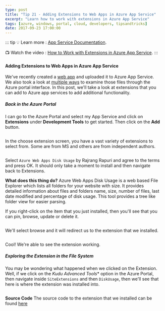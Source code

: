 ```yaml
---
type: post
title: "Tip 21 - Adding Extensions to Web Apps in Azure App Service"
excerpt: "Learn how to work with extensions in Azure App Service"
tags: [azure, windows, portal, cloud, developers, tipsandtricks]
date: 2017-09-23 17:00:00
---
```


::: tip
:bulb: Learn more : [App Service Documentation](https://docs.microsoft.com/azure/app-service?WT.mc_id=docs-azuredevtips-micrum). 

:tv: Watch the video : [How to Work with Extensions in Azure App Service](https://youtu.be/Wy97gLq7xZU?WT.mc_id=youtube-azuredevtips-micrum).
:::

#### Adding Extensions to Web Apps in Azure App Service

We've recently created a [web app](https://microsoft.github.io/AzureTipsAndTricks/blog/tip19.html?WT.mc_id=github-azuredevtips-micrum) and uploaded it to Azure App Service. We also took a look at [multiple ways](https://microsoft.github.io/AzureTipsAndTricks/blog/tip19.html?WT.mc_id=github-azuredevtips-micrum) to examine those files through the Azure portal interface. In this post, we'll take a look at extensions that you can add to Azure app services to add additional functionality. 

##### Back in the Azure Portal

I can go to the Azure Portal and select my App Service and click on **Extensions** under **Development Tools** to get started. Then click on the **Add** button. 

<img :src="$withBase('/files/webappext1.png')">

In the choose extension screen, you have a vast variety of extensions to select from. Some are from MS and others are from independent authors. 

<img :src="$withBase('/files/webappext2.gif')">

Select `Azure Web Apps Disk Usage` by Rajrang Rapuri and agree to the terms and press OK. It should only take a moment to install and then navigate back to Extensions. 

**What does this thing do?** Azure Web Apps Disk Usage is a web based File Explorer which lists all folders for your website with size. It provides  detailed information about files and folders name, size, number of files, last date modified and percentage of disk usage. This tool provides a tree like folder view for easier parsing.


If you right-click on the item that you just installed, then you'll see that you can pin, browse, update or delete it. 

<img :src="$withBase('/files/webappext3.png')">

We'll select browse and it will redirect us to the extension that we installed. 

<img :src="$withBase('/files/webappext4.png')">

Cool! We're able to see the extension working.

##### Exploring the Extension in the File System

You may be wondering what happened when we clicked on the Extension. Well, if we click on the *Kudu Advanced Tools** option in the Azure Portal, then navigate inside `SiteExtensions` and then `DiskUsage`, then we'll see that here is where the extension was installed into.  

<img :src="$withBase('/files/webappext5.png')">

**Source Code** The source code to the extension that we installed can be found [here](https://github.com/rajkumar-rangaraj/MAWSFileExplorer?WT.mc_id=github-azuredevtips-micrum)


